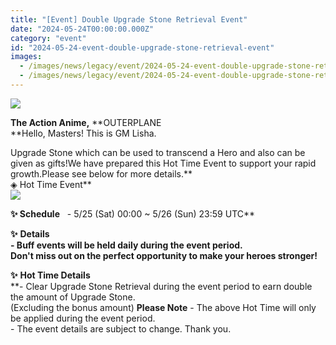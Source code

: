 ```yaml
---
title: "[Event] Double Upgrade Stone Retrieval Event"
date: "2024-05-24T00:00:00.000Z"
category: "event"
id: "2024-05-24-event-double-upgrade-stone-retrieval-event"
images:
  - /images/news/legacy/event/2024-05-24-event-double-upgrade-stone-retrieval-event/5d12d8b92faa4955bfff6e390cbb5ba9.webp
  - /images/news/legacy/event/2024-05-24-event-double-upgrade-stone-retrieval-event/377ff2c70a8149b5846ea2ee40bb9559_002.webp
---
```


![](/images/news/legacy/event/2024-05-24-event-double-upgrade-stone-retrieval-event/5d12d8b92faa4955bfff6e390cbb5ba9.webp)  

**The Action Anime,** **OUTERPLANE  
**Hello, Masters! This is GM Lisha.  
  
Upgrade Stone which can be used to transcend a Hero and also can be given as gifts!We have prepared this Hot Time Event to support your rapid growth.Please see below for more details.**  
◈ Hot Time Event**  
![](/images/news/legacy/event/2024-05-24-event-double-upgrade-stone-retrieval-event/377ff2c70a8149b5846ea2ee40bb9559_002.webp)  
  

****✨** **Schedule****   - 5/25 (Sat) 00:00 ~ 5/26 (Sun) 23:59 UTC**  
  
**✨** **Details**  
**\- Buff events will be held daily during the event period.  
Don't miss out on the perfect opportunity to make your heroes stronger!**  
  
**✨** **Hot Time Details**  
**\- Clear Upgrade Stone Retrieval during the event period to earn double the amount of Upgrade Stone.  
(Excluding the bonus amount) **Please Note** \- The above Hot Time will only be applied during the event period.  
\- The event details are subject to change. Thank you.
